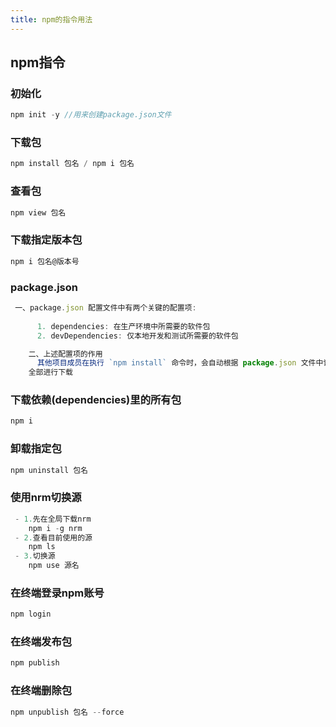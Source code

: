 ```yaml
---
title: npm的指令用法
---
```


## npm指令

### 初始化
```js
npm init -y //用来创建package.json文件
```


### 下载包
```js
npm install 包名 / npm i 包名
```


### 查看包
```js
npm view 包名
```


### 下载指定版本包
```js
npm i 包名@版本号
```

### package.json
```js
 一、package.json 配置文件中有两个关键的配置项: 
      
      1. dependencies: 在生产环境中所需要的软件包
      2. devDependencies: 仅本地开发和测试所需要的软件包

    二、上述配置项的作用
      其他项目成员在执行 `npm install` 命令时，会自动根据 package.json 文件中记录的包名称和版本信息
    全部进行下载
```
   

### 下载依赖(dependencies)里的所有包
```js
npm i
```

### 卸载指定包
```js
npm uninstall 包名
```

### 使用nrm切换源
```js
 - 1.先在全局下载nrm
    npm i -g nrm
 - 2.查看目前使用的源
    npm ls
 - 3.切换源
    npm use 源名
```


### 在终端登录npm账号
```js
npm login
```


### 在终端发布包
```js
npm publish 
```


### 在终端删除包
```js
npm unpublish 包名 --force
```
